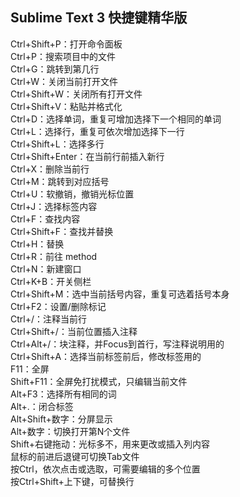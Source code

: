 ## Sublime Text 3 快捷键精华版

Ctrl+Shift+P：打开命令面板<br/>
Ctrl+P：搜索项目中的文件<br/>
Ctrl+G：跳转到第几行<br/>
Ctrl+W：关闭当前打开文件<br/>
Ctrl+Shift+W：关闭所有打开文件<br/>
Ctrl+Shift+V：粘贴并格式化<br/>
Ctrl+D：选择单词，重复可增加选择下一个相同的单词<br/>
Ctrl+L：选择行，重复可依次增加选择下一行<br/>
Ctrl+Shift+L：选择多行<br/>
Ctrl+Shift+Enter：在当前行前插入新行<br/>
Ctrl+X：删除当前行<br/>
Ctrl+M：跳转到对应括号<br/>
Ctrl+U：软撤销，撤销光标位置<br/>
Ctrl+J：选择标签内容<br/>
Ctrl+F：查找内容<br/>
Ctrl+Shift+F：查找并替换<br/>
Ctrl+H：替换<br/>
Ctrl+R：前往 method<br/>
Ctrl+N：新建窗口<br/>
Ctrl+K+B：开关侧栏<br/>
Ctrl+Shift+M：选中当前括号内容，重复可选着括号本身<br/>
Ctrl+F2：设置/删除标记<br/>
Ctrl+/：注释当前行<br/>
Ctrl+Shift+/：当前位置插入注释<br/>
Ctrl+Alt+/：块注释，并Focus到首行，写注释说明用的<br/>
Ctrl+Shift+A：选择当前标签前后，修改标签用的<br/>
F11：全屏<br/>
Shift+F11：全屏免打扰模式，只编辑当前文件<br/>
Alt+F3：选择所有相同的词<br/>
Alt+.：闭合标签<br/>
Alt+Shift+数字：分屏显示<br/>
Alt+数字：切换打开第N个文件<br/>
Shift+右键拖动：光标多不，用来更改或插入列内容<br/>
鼠标的前进后退键可切换Tab文件<br/>
按Ctrl，依次点击或选取，可需要编辑的多个位置<br/>
按Ctrl+Shift+上下键，可替换行<br/>
